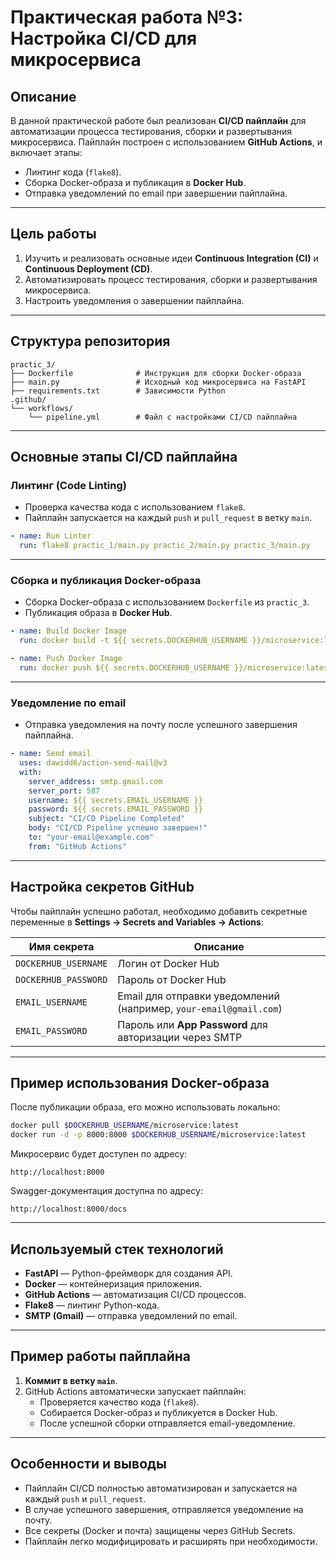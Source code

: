 
# Практическая работа №3: Настройка CI/CD для микросервиса

## Описание
В данной практической работе был реализован **CI/CD пайплайн** для автоматизации процесса тестирования, сборки и развертывания микросервиса. Пайплайн построен с использованием **GitHub Actions**, и включает этапы:

- Линтинг кода (`flake8`).
- Сборка Docker-образа и публикация в **Docker Hub**.
- Отправка уведомлений по email при завершении пайплайна.

---

## Цель работы
1. Изучить и реализовать основные идеи **Continuous Integration (CI)** и **Continuous Deployment (CD)**.  
2. Автоматизировать процесс тестирования, сборки и развертывания микросервиса.  
3. Настроить уведомления о завершении пайплайна.

---

## Структура репозитория

```plaintext
practic_3/
├── Dockerfile              # Инструкция для сборки Docker-образа
├── main.py                 # Исходный код микросервиса на FastAPI
├── requirements.txt        # Зависимости Python
.github/
└── workflows/
    └── pipeline.yml        # Файл с настройками CI/CD пайплайна
```

---

## Основные этапы CI/CD пайплайна

###  **Линтинг (Code Linting)**
- Проверка качества кода с использованием `flake8`.
- Пайплайн запускается на каждый `push` и `pull_request` в ветку `main`.

```yaml
- name: Run Linter
  run: flake8 practic_1/main.py practic_2/main.py practic_3/main.py
```

---

### **Сборка и публикация Docker-образа**
- Сборка Docker-образа с использованием `Dockerfile` из `practic_3`.
- Публикация образа в **Docker Hub**.

```yaml
- name: Build Docker Image
  run: docker build -t ${{ secrets.DOCKERHUB_USERNAME }}/microservice:latest -f practic_3/Dockerfile practic_3/

- name: Push Docker Image
  run: docker push ${{ secrets.DOCKERHUB_USERNAME }}/microservice:latest
```

---

### **Уведомление по email**
- Отправка уведомления на почту после успешного завершения пайплайна.

```yaml
- name: Send email
  uses: dawidd6/action-send-mail@v3
  with:
    server_address: smtp.gmail.com
    server_port: 587
    username: ${{ secrets.EMAIL_USERNAME }}
    password: ${{ secrets.EMAIL_PASSWORD }}
    subject: "CI/CD Pipeline Completed"
    body: "CI/CD Pipeline успешно завершен!"
    to: "your-email@example.com"
    from: "GitHub Actions"
```

---

## Настройка секретов GitHub

Чтобы пайплайн успешно работал, необходимо добавить секретные переменные в **Settings → Secrets and Variables → Actions**:

| **Имя секрета**      | **Описание** |
|----------------------|--------------|
| `DOCKERHUB_USERNAME` | Логин от Docker Hub |
| `DOCKERHUB_PASSWORD` | Пароль от Docker Hub |
| `EMAIL_USERNAME`     | Email для отправки уведомлений (например, `your-email@gmail.com`) |
| `EMAIL_PASSWORD`     | Пароль или **App Password** для авторизации через SMTP |

---

## Пример использования Docker-образа
После публикации образа, его можно использовать локально:

```bash
docker pull $DOCKERHUB_USERNAME/microservice:latest
docker run -d -p 8000:8000 $DOCKERHUB_USERNAME/microservice:latest
```

Микросервис будет доступен по адресу:
```
http://localhost:8000
```

Swagger-документация доступна по адресу:
```
http://localhost:8000/docs
```

---

##  Используемый стек технологий
- **FastAPI** — Python-фреймворк для создания API.  
- **Docker** — контейнеризация приложения.  
- **GitHub Actions** — автоматизация CI/CD процессов.  
- **Flake8** — линтинг Python-кода.  
- **SMTP (Gmail)** — отправка уведомлений по email.

---

##  Пример работы пайплайна
1. **Коммит в ветку `main`**.  
2. GitHub Actions автоматически запускает пайплайн:  
   - Проверяется качество кода (`flake8`).  
   - Собирается Docker-образ и публикуется в Docker Hub.  
   - После успешной сборки отправляется email-уведомление.

---

##  Особенности и выводы
- Пайплайн CI/CD полностью автоматизирован и запускается на каждый `push` и `pull_request`.  
- В случае успешного завершения, отправляется уведомление на почту.  
- Все секреты (Docker и почта) защищены через GitHub Secrets.  
- Пайплайн легко модифицировать и расширять при необходимости.

